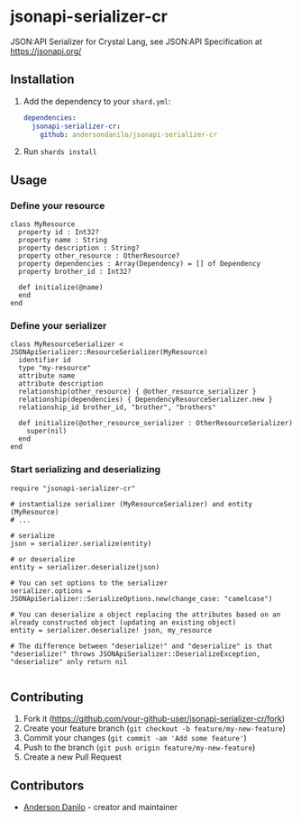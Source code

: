 # jsonapi-serializer-cr

JSON:API Serializer for Crystal Lang, see JSON:API Specification at https://jsonapi.org/

## Installation

1. Add the dependency to your `shard.yml`:

   ```yaml
   dependencies:
     jsonapi-serializer-cr:
       github: andersondanilo/jsonapi-serializer-cr
   ```

2. Run `shards install`

## Usage

### Define your resource
```crystal
class MyResource
  property id : Int32?
  property name : String
  property description : String?
  property other_resource : OtherResource?
  property dependencies : Array(Dependency) = [] of Dependency
  property brother_id : Int32?

  def initialize(@name)
  end
end
```

### Define your serializer
```crystal
class MyResourceSerializer < JSONApiSerializer::ResourceSerializer(MyResource)
  identifier id
  type "my-resource"
  attribute name
  attribute description
  relationship(other_resource) { @other_resource_serializer }
  relationship(dependencies) { DependencyResourceSerializer.new }
  relationship_id brother_id, "brother", "brothers"

  def initialize(@other_resource_serializer : OtherResourceSerializer)
    super(nil)
  end
end
```

### Start serializing and deserializing
```crystal
require "jsonapi-serializer-cr"

# instantialize serializer (MyResourceSerializer) and entity (MyResource)
# ...

# serialize
json = serializer.serialize(entity)

# or deserialize
entity = serializer.deserialize(json)

# You can set options to the serializer
serializer.options = JSONApiSerializer::SerializeOptions.new(change_case: "camelcase")

# You can deserialize a object replacing the attributes based on an already constructed object (updating an existing object)
entity = serializer.deserialize! json, my_resource

# The difference between "deserialize!" and "deserialize" is that "deserialize!" throws JSONApiSerializer::DeserializeException, "deserialize" only return nil
```

```crystal

```

## Contributing

1. Fork it (<https://github.com/your-github-user/jsonapi-serializer-cr/fork>)
2. Create your feature branch (`git checkout -b feature/my-new-feature`)
3. Commit your changes (`git commit -am 'Add some feature'`)
4. Push to the branch (`git push origin feature/my-new-feature`)
5. Create a new Pull Request

## Contributors

- [Anderson Danilo](https://github.com/andersondanilo) - creator and maintainer
